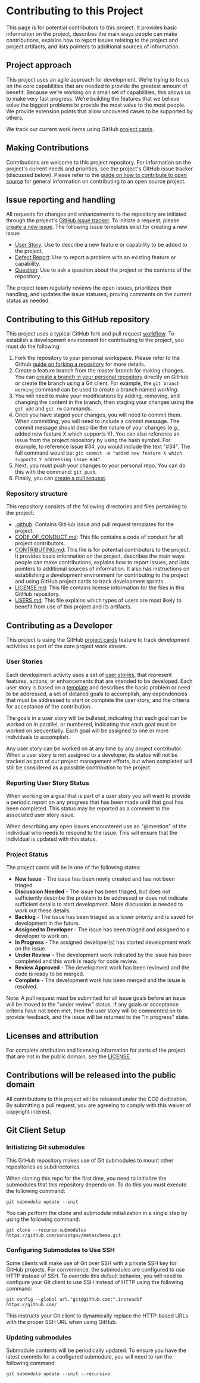 # Contributing to this Project

This page is for potential contributors to this project. It provides basic information on the project, describes the main ways people can make contributions, explains how to report issues relating to the project and project artifacts, and lists pointers to additional sources of information.

## Project approach

This project uses an agile approach for development. We’re trying to focus on the core capabilities that are needed to provide the greatest amount of benefit. Because we’re working on a small set of capabilities, this allows us to make very fast progress. We’re building the features that we believe solve the biggest problems to provide the most value to the most people. We provide extension points that allow uncovered cases to be supported by others.

We track our current work items using GitHub [project cards](../../projects).

## Making Contributions

Contributions are welcome to this project repository. For information on the project's current needs and priorities, see the project's GitHub issue tracker (discussed below). Please refer to the [guide on how to contribute to open source](https://opensource.guide/how-to-contribute/) for general information on contributing to an open source project.

## Issue reporting and handling

All requests for changes and enhancements to the repository are initiated through the project's [GitHub issue tracker](../../issues). To initiate a request, please [create a new issue](https://help.github.com/articles/creating-an-issue/). The following issue templates exist for creating a new issue:

* [User Story](../../issues/new?template=feature_request.md&labels=enhancement%2C+User+Story): Use to describe a new feature or capability to be added to the project.
* [Defect Report](../../issues/new?template=bug_report.md&labels=bug): Use to report a problem with an existing feature or capability.
* [Question](../../issues/new?labels=question&template=question.md): Use to ask a question about the project or the contents of the repository.

The project team regularly reviews the open issues, prioritizes their handling, and updates the issue statuses, proving comments on the current status as needed.

## Contributing to this GitHub repository

This project uses a typical GitHub fork and pull request [workflow](https://guides.github.com/introduction/flow/). To establish a development environment for contributing to the project, you must do the following:

1. Fork the repository to your personal workspace. Please refer to the Github [guide on forking a repository](https://help.github.com/articles/fork-a-repo/) for more details.
1. Create a feature branch from the master branch for making changes. You can [create a branch in your personal repository](https://help.github.com/articles/creating-and-deleting-branches-within-your-repository/) directly on GitHub or create the branch using a Git client. For example, the ```git branch working``` command can be used to create a branch named *working*.
1. You will need to make your modifications by adding, removing, and changing the content in the branch, then staging your changes using the ```git add``` and ```git rm``` commands.
1. Once you have staged your changes, you will need to commit them. When committing, you will need to include a commit message. The commit message should describe the nature of your changes (e.g., added new feature X which supports Y). You can also reference an issue from the project repository by using the hash symbol. For example, to reference issue #34, you would include the text "#34". The full command would be: ```git commit -m "added new feature X which supports Y addressing issue #34"```.
1. Next, you must push your changes to your personal repo. You can do this with the command: ```git push```.
1. Finally, you can [create a pull request](https://help.github.com/articles/creating-a-pull-request-from-a-fork/).

### Repository structure

This repository consists of the following directories and files pertaining to the project:

* [.github](.github): Contains GitHub issue and pull request templates for the project.
* [CODE_OF_CONDUCT.md](CODE_OF_CONDUCT.md): This file contains a code of conduct for all project contributors.
* [CONTRIBUTING.md](CONTRIBUTING.md): This file is for potential contributors to the project. It provides basic information on the project, describes the main ways people can make contributions, explains how to report issues, and lists pointers to additional sources of information. It also has instructions on establishing a development environment for contributing to the project and using GitHub project cards to track development sprints.
* [LICENSE.md](LICENSE.md): This file contains license information for the files in this GitHub repository.
* [USERS.md](USERS.md): This file explains which types of users are most likely to benefit from use of this project and its artifacts.

## Contributing as a Developer

This project is using the GitHub [project cards](../../projects) feature to track development activities as part of the core project work stream.

### User Stories

Each development activity uses a set of [user stories](../../issues?q=is%3Aopen+is%3Aissue+label%3A%22User+Story%22), that represent features, actions, or enhancements that are intended to be developed. Each user story is based on a [template](../../issues/new?template=feature_request.md&labels=enhancement%2C+User+Story) and describes the basic problem or need to be addressed, a set of detailed goals to accomplish, any dependencies that must be addressed to start or complete the user story, and the criteria for acceptance of the contribution.

The goals in a user story will be bulleted, indicating that each goal can be worked on in parallel, or numbered, indicating that each goal must be worked on sequentially. Each goal will be assigned to one or more individuals to accomplish.

Any user story can be worked on at any time by any project contributor. When a user story is not assigned to a developer, its status will not be tracked as part of our project management efforts, but when completed will still be considered as a possible contribution to the project.

### Reporting User Story Status

When working on a goal that is part of a user story you will want to provide a periodic report on any progress that has been made until that goal has been completed. This status may be reported as a comment to the associated user story issue.

When describing any open issues encountered use an "\@mention" of the individual who needs to respond to the issue. This will ensure that the individual is updated with this status.

### Project Status

The project cards will be in one of the following states:

* **New Issue** - The issue has been newly created and has not been triaged.
* **Discussion Needed** - The issue has been triaged, but does not sufficiently describe the problem to be addressed or does not indicate sufficient details to start development. More discussion is needed to work out these details.
* **Backlog** - The issue has been triaged as a lower priority and is saved for development in the future.
* **Assigned to Developer** - The issue has been triaged and assigned to a developer to work on.
* **In Progress** - The assigned developer(s) has started development work on the issue.
* **Under Review** - The development work indicated by the issue has been completed and this work is ready for code review.
* **Review Approved** - The development work has been reviewed and the code is ready to be merged.
* **Complete** - The development work has been merged and the issue is resolved.

Note: A pull request must be submitted for all issue goals before an issue will be moved to the "under review" status. If any goals or acceptance criteria have not been met, then the user story will be commented on to provide feedback, and the issue will be returned to the "In progress" state.

## Licenses and attribution

For complete attribution and licensing information for parts of the project that are not in the public domain, see the [LICENSE](LICENSE.md).

## Contributions will be released into the public domain

All contributions to this project will be released under the CC0 dedication. By submitting a pull request, you are agreeing to comply with this waiver of copyright interest.

## Git Client Setup

### Initializing Git submodules

This GitHub repository makes use of Git submodules to mount other repositories as subdirectories.

When cloning this repo for the first time, you need to initialize the submodules that this repository depends on. To do this you must execute the following command:

```
git submodule update --init
```

You can perform the clone and submodule initialization in a single step by using the following command:

```
git clone --recurse-submodules https://github.com/usnistgov/metaschema.git
```

### Configuring Submodules to Use SSH

Some clients will make use of Git over SSH with a private SSH key for GitHub projects. For convenience, the submodules are configured to use HTTP instead of SSH. To override this default behavior, you will need to configure your Git client to use SSH instead of HTTP using the following command:

```
git config --global url."git@github.com:".insteadOf https://github.com/
```

This instructs your Git client to dynamically replace the HTTP-based URLs with the proper SSH URL when using GitHub.

### Updating submodules

Submodule contents will be periodically updated. To ensure you have the latest commits for a configured submodule, you will need to run the following command:

```
git submodule update --init --recursive
```
